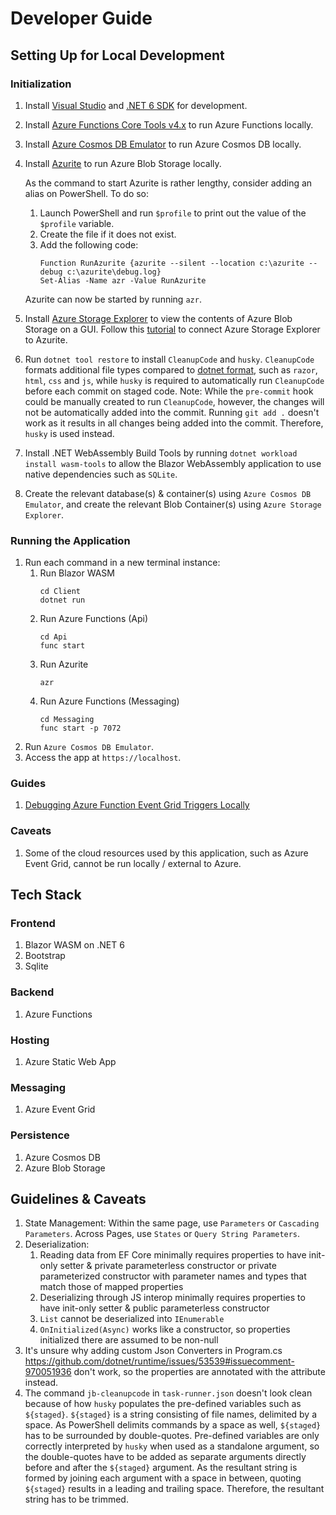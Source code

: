# Developer Guide

## Setting Up for Local Development

### Initialization

1. Install [Visual Studio](https://visualstudio.microsoft.com/downloads/) and [.NET 6 SDK](https://dotnet.microsoft.com/download/dotnet/6.0) for development.
1. Install [Azure Functions Core Tools v4.x](https://docs.microsoft.com/en-us/azure/azure-functions/functions-run-local?tabs=windows%2Ccsharp%2Cbash#v2) to run Azure Functions locally.
1. Install [Azure Cosmos DB Emulator](https://docs.microsoft.com/en-us/azure/cosmos-db/local-emulator?tabs=cli%2Cssl-netstd21) to run Azure Cosmos DB locally.
1. Install [Azurite](https://docs.microsoft.com/en-us/azure/storage/common/storage-use-azurite?tabs=visual-studio) to run Azure Blob Storage locally.
    
    As the command to start Azurite is rather lengthy, consider adding an alias on PowerShell. To do so:

   1. Launch PowerShell and run `$profile` to print out the value of the `$profile` variable. 
   1. Create the file if it does not exist. 
   1. Add the following code:
      ```
      Function RunAzurite {azurite --silent --location c:\azurite --debug c:\azurite\debug.log}
      Set-Alias -Name azr -Value RunAzurite
      ```

   Azurite can now be started by running `azr`.
1. Install [Azure Storage Explorer](https://azure.microsoft.com/en-us/features/storage-explorer/#overview) to view the contents of Azure Blob Storage on a GUI. Follow this [tutorial](https://docs.microsoft.com/en-us/azure/storage/common/storage-use-azurite?tabs=visual-studio#connect-to-azurite-using-http) to connect Azure Storage Explorer to Azurite.
1. Run `dotnet tool restore` to install `CleanupCode` and `husky`. `CleanupCode` formats additional file types compared to [dotnet format](https://github.com/dotnet/format), such as `razor`, `html`, `css` and `js`, while `husky` is required to automatically run `CleanupCode` before each commit on staged code. Note: While the `pre-commit` hook could be manually created to run `CleanupCode`, however, the changes will not be automatically added into the commit. Running `git add .` doesn't work as it results in all changes being added into the commit. Therefore, `husky` is used instead.
1. Install .NET WebAssembly Build Tools by running `dotnet workload install wasm-tools` to allow the Blazor WebAssembly application to use native dependencies such as `SQLite`.
1. Create the relevant database(s) & container(s) using `Azure Cosmos DB Emulator`, and create the relevant Blob Container(s) using `Azure Storage Explorer`.

### Running the Application

1. Run each command in a new terminal instance:
    1. Run Blazor WASM
       ```
       cd Client
       dotnet run
       ```
    1. Run Azure Functions (Api)
       ```
       cd Api
       func start
       ```
    1. Run Azurite
       ```
       azr
       ```
    1. Run Azure Functions (Messaging)
       ```
       cd Messaging
       func start -p 7072
       ```
1. Run `Azure Cosmos DB Emulator`.
1. Access the app at `https://localhost`.

### Guides

1. [Debugging Azure Function Event Grid Triggers Locally](https://harrybellamy.com/posts/debugging-azure-function-event-grid-triggers-locally/)

### Caveats

1. Some of the cloud resources used by this application, such as Azure Event Grid, cannot be run locally / external to Azure.

## Tech Stack

### Frontend

1. Blazor WASM on .NET 6
1. Bootstrap
1. Sqlite

### Backend

1. Azure Functions

### Hosting

1. Azure Static Web App

### Messaging

1. Azure Event Grid

### Persistence

1. Azure Cosmos DB
1. Azure Blob Storage

## Guidelines & Caveats

1. State Management: Within the same page, use `Parameters` or `Cascading Parameters`. Across Pages, use `States` or `Query String Parameters`.
1. Deserialization:
    1. Reading data from EF Core minimally requires properties to have init-only setter & private parameterless constructor or private parameterized constructor with parameter names and types that match those of mapped properties
    1. Deserializing through JS interop minimally requires properties to have init-only setter & public parameterless constructor
    1. `List` cannot be deserialized into `IEnumerable`
    1. `OnInitialized(Async)` works like a constructor, so properties initialized there are assumed to be non-null
1. It's unsure why adding custom Json Converters in Program.cs https://github.com/dotnet/runtime/issues/53539#issuecomment-970051936 don't work, so the properties are annotated with the attribute instead.
1. The command `jb-cleanupcode` in `task-runner.json` doesn't look clean because of how `husky` populates the pre-defined variables such as `${staged}`. `${staged}` is a string consisting of file names, delimited by a space. As PowerShell delimits commands by a space as well, `${staged}` has to be surrounded by double-quotes. Pre-defined variables are only correctly interpreted by `husky` when used as a standalone argument, so the double-quotes have to be added as separate arguments directly before and after the `${staged}` argument. As the resultant string is formed by joining each argument with a space in between, quoting `${staged}` results in a leading and trailing space. Therefore, the resultant string has to be trimmed.
